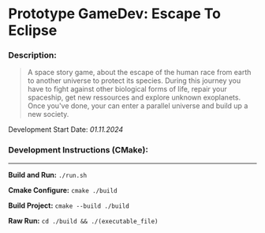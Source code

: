 # Prototype GameDev: Escape To Eclipse

### Description:
> A space story game, about the escape of the human race from earth to another universe to protect its species. During this journey you have to fight against other biological forms of life, repair your spaceship, get new ressources and explore unknown exoplanets. Once you've done, your can enter a parallel universe and build up a new society.


Development Start Date: *01.11.2024*


### Development Instructions (CMake):
---
**Build and Run:** ```./run.sh```

**Cmake Configure:** ```cmake ./build```

**Build Project:** ```cmake --build ./build```

**Raw Run:** ```cd ./build && ./(executable_file)```